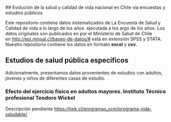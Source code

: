 ## Evolución de la salud y calidad de vida nacional en Chile vía encuestas y estudios públicos

Este repositorio contiene datos sistematizados de La Encuesta de Salud y Calidad de vida a lo largo de los años  ejecutada a los argo de los años. Los datos originales son publicados en por el Ministerio de Salud de Chile en http://epi.minsal.cl/bases-de-datos/# está en extensión SPSS y STATA. Nuestro repositorio contiene los datos en formato
**excel** y **csv**.

## Estudios de salud pública específicos
Adicionalmente, presentamos datos provenientes de estudios con adultos, jóvenes y niños de diferentes casas de estudio.

### Efecto del ejercicio físico en adultos mayores. Instituto Técnico profesional Teodoro Wickel
Descripción pendiente
https://twk.cl/programas_vcm/programa-vida-saludable/
 
